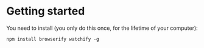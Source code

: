 <h1>Getting started</h1>

You need to install (you only do this once, for the lifetime of your computer):

```
npm install browserify watchify -g
```
